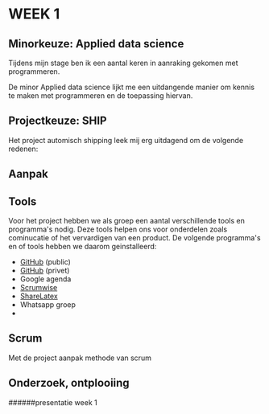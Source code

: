 # WEEK 1
## Minorkeuze: Applied data science
Tijdens mijn stage ben ik een aantal keren in aanraking gekomen met programmeren. 

De minor Applied data science lijkt me een uitdangende manier om kennis te maken met programmeren en de toepassing 
hiervan.
 

## Projectkeuze: SHIP
Het project automisch shipping leek mij erg uitdagend om de volgende redenen:



## Aanpak


## Tools
Voor het project hebben we als groep een aantal verschillende tools en programma's nodig. 
Deze tools helpen ons voor onderdelen zoals cominucatie of het vervardigen van een product. De volgende programma's
en of tools hebben we daarom geinstalleerd:

- [GitHub](https://github.com/kb-74) (public)
- [GitHub](https://github.com/jobvink/wall_detection) (privet)
- Google agenda
- [Scrumwise](https://www.scrumwise.com/scrum/#/backlog/project/kb74-2018-autonomous-shipping/)
- [ShareLatex](https://www.sharelatex.com/) 
- Whatsapp groep
- 


## Scrum
Met de project aanpak methode van scrum   

## Onderzoek, ontplooiing



######presentatie week 1

